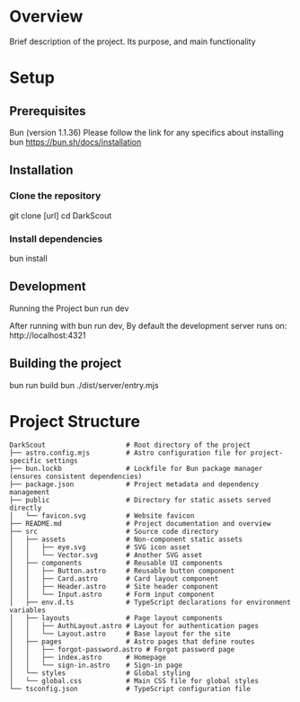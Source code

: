# Overview

Brief description of the project. Its purpose, and main functionality

# Setup

## Prerequisites

Bun (version 1.1.36)
Please follow the link for any specifics about installing bun
https://bun.sh/docs/installation

## Installation

### Clone the repository

git clone [url]
cd DarkScout

### Install dependencies

bun install

## Development

Running the Project
bun run dev

After running with bun run dev, By default the development server runs on:  http://localhost:4321

## Building the project

bun run build
bun ./dist/server/entry.mjs

# Project Structure

```
DarkScout                    # Root directory of the project
├── astro.config.mjs         # Astro configuration file for project-specific settings
├── bun.lockb                # Lockfile for Bun package manager (ensures consistent dependencies)
├── package.json             # Project metadata and dependency management
├── public                   # Directory for static assets served directly
│   └── favicon.svg          # Website favicon
├── README.md                # Project documentation and overview
├── src                      # Source code directory
│   ├── assets               # Non-component static assets
│   │   ├── eye.svg          # SVG icon asset
│   │   └── Vector.svg       # Another SVG asset
│   ├── components           # Reusable UI components
│   │   ├── Button.astro     # Reusable button component
│   │   ├── Card.astro       # Card layout component
│   │   ├── Header.astro     # Site header component
│   │   └── Input.astro      # Form input component
│   ├── env.d.ts             # TypeScript declarations for environment variables
│   ├── layouts              # Page layout components
│   │   ├── AuthLayout.astro # Layout for authentication pages
│   │   └── Layout.astro     # Base layout for the site
│   ├── pages                # Astro pages that define routes
│   │   ├── forgot-password.astro # Forgot password page
│   │   ├── index.astro      # Homepage
│   │   └── sign-in.astro    # Sign-in page
│   └── styles               # Global styling
│   └── global.css           # Main CSS file for global styles
└── tsconfig.json            # TypeScript configuration file
```
